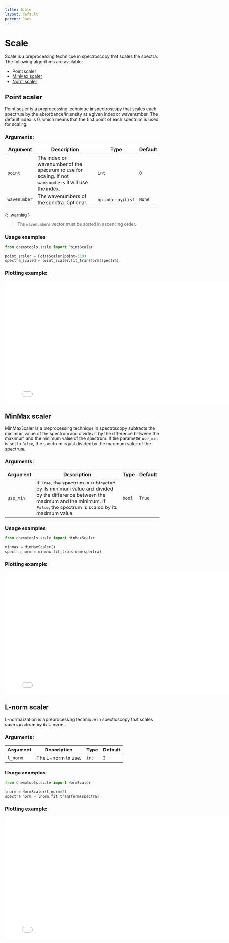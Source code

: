 ```yaml
---
title: Scale
layout: default
parent: Docs
---
```


# __Scale__
Scale is a preprocessing technique in spectroscopy that scales the spectra. The following algorithms are available:
- [Point scaler](#point-scaler)
- [MinMax scaler](#minmax-scaler)
- [Norm scaler](#l-norm-scaler)


## __Point scaler__
Point scaler is a preprocessing technique in spectroscopy that scales each spectrum by the absorbance/intensity at a given index or wavenumber. The default index is 0, which means that the first point of each spectrum is used for scaling.

### __Arguments__:

| Argument | Description | Type | Default |
| --- | --- | --- | --- |
| ```point``` | The index or wavenumber of the spectrum to use for scaling. If not ```wavenumbers``` it will use the index.| ```int``` | ```0``` |
| ```wavenumber``` | The wavenumbers of the spectra. Optional. | ```np.ndarray```/```list``` | ```None``` |

{: .warning }
> The ```wavenumbers``` vector must be sorted in ascending order.

### __Usage examples__:

```python
from chemotools.scale import PointScaler

point_scaler = PointScaler(point=310)
spectra_scaled = point_scaler.fit_transform(spectra)
```

### __Plotting example__:

<iframe src="figures/index_scaler.html" width="800px" height="400px" style="border: none;"></iframe>

## __MinMax scaler__
MinMaxScaler is a preprocessing technique in spectroscopy subtracts the minimum value of the spectrum and divides it by the difference between the maximum and the minimum value of the spectrum. If the parameter ```use_min``` is set to ```False```, the spectrum is just divided by the maximum value of the spectrum.

### __Arguments__:

| Argument | Description | Type | Default |
| --- | --- | --- | --- |
| ```use_min``` | If ```True```, the spectrum is subtracted by its minimum value and divided by the difference between the maximum and the minimum. If ```False```, the spectrum is scaled by its maximum value. | ```bool``` | ```True``` |

### __Usage examples__:

```python
from chemotools.scale import MinMaxScaler

minmax = MinMaxScaler()
spectra_norm = minmax.fit_transform(spectra)
```

### __Plotting example__:

<iframe src="figures/min_max_normalization.html" width="800px" height="400px" style="border: none;"></iframe>


## __L-norm scaler__
L-normalization is a preprocessing technique in spectroscopy that scales each spectrum by its L-norm. 

### __Arguments__:

| Argument | Description | Type | Default |
| --- | --- | --- | --- |
| ```l_norm``` | The L-norm to use. | ```int``` | ```2``` |

### __Usage examples__:

```python
from chemotools.scale import NormScaler

lnorm = NormScaler(l_norm=2)
spectra_norm = lnorm.fit_transform(spectra)
```

### __Plotting example__:

<iframe src="figures/l_norm_scaler.html" width="800px" height="400px" style="border: none;"></iframe>

